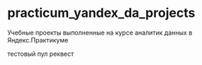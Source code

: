 # practicum_yandex_da_projects
Учебные проекты выполненные на курсе аналитик данных в Яндекс.Практикуме

тестовый пул реквест